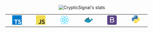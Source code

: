 <div align="center">
  
<!--   <img src="https://readme-typing-svg.herokuapp.com?center=true&vCenter=true&lines=I'm+a+full-stack+developer.;Mostly+self-taught.;Always+learning!"> -->
![CrypticSignal's stats](https://github-readme-stats.vercel.app/api?username=CrypticSignal&rank_icon=github&show_icons=true&count_private=true&hide=contribs,issues&theme=ocean_dark)
  <table>
    <tr>
      <td align="center" width="64">
        <a>
          <img src="./SVGs/ts.svg" width="32" height="32" alt="TypeScript" />
        </a>
      </td>
      <td align="center" width="64">
        <a>
          <img src="./SVGs/js.svg" width="32" height="32" alt="JavaScript" />
        </a>
      </td>
      <td align="center" width="64">
        <a >
          <img src="./SVGs/react.svg" width="32" height="32" alt="React" />
        </a>
      </td>
      <td align="center" width="64"> 
        <a >
          <img src="./SVGs/docker.svg" width="32" height="32" alt="Docker" />
        </a>
      </td>
      <td align="center" width="64">
        <a>
          <img src="./SVGs/bootstrap.svg" width="32" height="32" alt="Bootstrap" />
        </a>
      </td>
      <td align="center" width="64">
        <a>
          <img src="./SVGs/python.svg" width="32" height="32" alt="Python" />
        </a>
      </td>
    </tr>
  </table>
</div>
